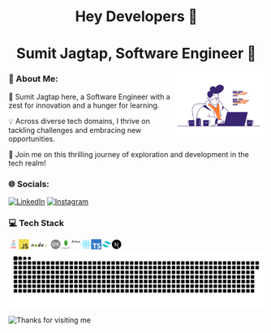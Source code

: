 <h1 align="center">Hey Developers 👋</h1>

<h1 align="center" font="bold">Sumit Jagtap, Software Engineer 🚀</h1>

<div align="center">
<img src="./assets/programmer-gif.gif"  width="35%" align="right" padding="10px" margin="5px" border-radius="10px"/>
</div>

### 💫 About Me:
🌟 Sumit Jagtap here, a Software Engineer with a zest for innovation and a hunger for learning. 

💡 Across diverse tech domains, I thrive on tackling challenges and embracing new opportunities. 

🚀 Join me on this thrilling journey of exploration and development in the tech realm! 

### 🌐 Socials:
[![LinkedIn](https://img.shields.io/badge/LinkedIn-%230077B5.svg?logo=linkedin&logoColor=white)](https://linkedin.com/in/sumit-jagtap-577a77241/) 
[![Instagram](https://img.shields.io/badge/Instagram-%23E4405F.svg?logo=Instagram&logoColor=white)](https://instagram.com/jagtap__sumit) 



### 💻 Tech Stack
<a href="https://java.org" target="_blank">
  <img align="left" padding-bottom="0.1px" title="Java" alt="Java" width="20px" src="./assets/java.png" />
</a>
<a href="https://js.org" target="_blank">
  <img align="left" padding-bottom="0.1px" title="JS" alt="Js" width="20px" src="./assets/JavaScript-logo.png" />
</a>
<a href="https://js.org" target="_blank">
  <img align="left" padding-bottom="0.1px" title="Node" alt="Node" width="43px"  src="./assets/nodee.png" />
</a>
<a href="https://js.org" target="_blank">
  <img align="left" padding-bottom="0.1px" title="JS" alt="express" width="20px" src="./assets/express.png" />
</a>
<a href="https://mongodb.org" target="_blank">
  <img align="left" padding-bottom="0.1px" title="mongodb" alt="Js" width="20px" src="./assets/mongodb.png" />
</a>
<a href="https://mongodb.org" target="_blank">
  <img align="left" padding-bottom="0.1px" title="expoo" alt="Js" width="20px"  src="./assets/expooooo.png" />
</a>
<a href="https://pt-br.reactjs.org" target="_blank">
 <img align="left" padding-bottom="0.1px" title="React and React Native" alt="React and React Native" width="20px" src="./assets/react-logo.svg" />
</a>
<a href="https://www.typescriptlang.org" target="_blank">
  <img align="left" padding-bottom="0.1px" title="Typescript" alt="Typescript" width="20px" src="./assets/typescript-logo.svg" />
</a>


<a href="https://tailwindcss.com" target="_blank">
 <img align="left" padding-bottom="0.1px" title="Tailwind Css" alt="Tailwind Css" width="20px" src="./assets/tailwind-logo.svg" />
</a>

<a href="https://nextjs.org" target="_blank">
  <img align="left" padding-bottom="0.1px" title="Next Js" alt="Next Js" width="20px" src="./assets/next-logo.svg" />
</a>










<a href=#><img src="./assets/snake.svg"></a>

<img height="120" alt="Thanks for visiting me" width="100%" src="https://raw.githubusercontent.com/BrunnerLivio/brunnerlivio/master/images/marquee.svg" />


